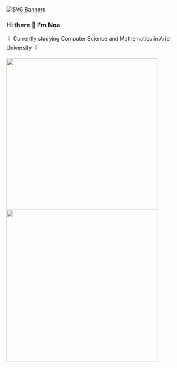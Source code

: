 [![SVG Banners](https://svg-banners.vercel.app/api?type=glitch&text1=Noa_Nussbaum&width=1000&height=300)](https://github.com/Akshay090/svg-banners)


### Hi there 👋 I'm Noa

<!--
**Noa-Nussbaum/Noa-Nussbaum** is a ✨ _special_ ✨ repository because its `README.md` (this file) appears on your GitHub profile.
![Coffee Please](https://user-images.githubusercontent.com/76524924/147097692-5245941f-17cc-49f9-b6a1-ce4370af114d.gif)
❄️

Here are some ideas to get you started:

<img width="350" img align="center" alt="UML" src="https://user-images.githubusercontent.com/76524924/146986260-11b69533-2c54-4e1f-b367-03ee1cede76c.gif"> 


- 🔭 I’m currently working on ...
- 🌱 I’m currently learning ...
- 👯 I’m looking to collaborate on ...
- 🤔 I’m looking for help with ...
- 💬 Ask me about ...
- 📫 How to reach me: ...
- 😄 Pronouns: ...
- ⚡ Fun fact: ...
-->

:paperclips: Currently studying Computer Science and Mathematics in Ariel University :paperclips:


<!You can find me here...>

<a href="https://github.com/anuraghazra/github-readme-stats">
  <img width="400" img align="center" src="https://github-readme-stats.vercel.app/api?username=Noa-Nussbaum&show_icons=true&theme=dracula" />
</a>
<a href="https://github.com/anuraghazra/convoychat">
  <img width="400" img align="center" src="https://github-readme-stats.vercel.app/api/top-langs/?username=Noa-Nussbaum&layout=compact&theme=dracula" />
</a>
